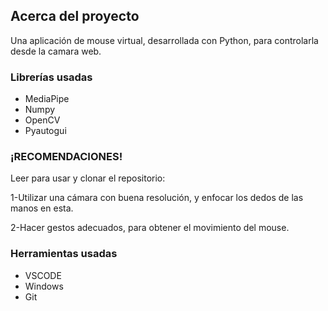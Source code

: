 ## **Acerca del proyecto**

Una aplicación de mouse virtual, desarrollada con Python, para controlarla desde la camara web.

### **Librerías usadas** 

- MediaPipe
- Numpy
- OpenCV
- Pyautogui

### ¡RECOMENDACIONES!

Leer para usar y clonar el repositorio:

1-Utilizar una cámara con buena resolución, y enfocar los dedos de las manos en esta.

2-Hacer gestos adecuados, para obtener el movimiento del mouse.

### **Herramientas usadas** 

- VSCODE
- Windows
- Git
